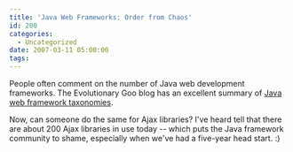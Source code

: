 ```yaml
---
title: 'Java Web Frameworks: Order from Chaos'
id: 200
categories:
  - Uncategorized
date: 2007-03-11 05:00:00
tags:
---
```


People often comment on the number of Java web development frameworks. The Evolutionary Goo blog has an excellent summary of [Java web framework taxonomies](http://evolutionarygoo.com/blog/?p=94).

Now, can someone do the same for Ajax libraries? I've heard tell that there are about 200 Ajax libraries in use today -- which puts the Java framework community to shame, especially when we've had a five-year head start. :)